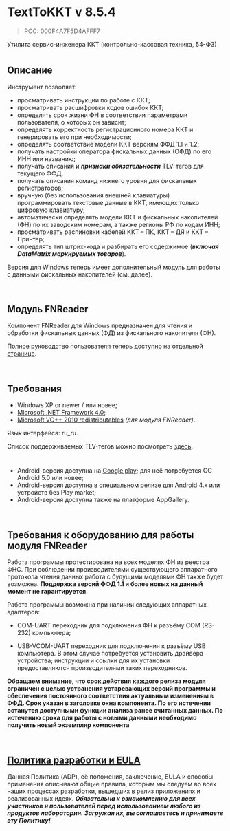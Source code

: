 # TextToKKT v 8.5.4
> PCC: 000F4A7F5D4AFFF7


Утилита сервис-инженера ККТ (контрольно-кассовая техника, 54-ФЗ)


#

## Описание

Инструмент позволяет:
- просматривать инструкции по работе с ККТ;
- просматривать расшифровки кодов ошибок ККТ;
- определять срок жизни ФН в соответствии параметрами пользователя, о которых он зависит;
- определять корректность регистрационного номера ККТ и генерировать его при необходимости;
- определять соответствие модели ККТ версиям ФФД 1.1 и 1.2;
- получать настройки оператора фискальных данных (ОФД) по его ИНН или названию;
- получать описания и ***признаки обязательности*** TLV-тегов для текущего ФФД;
- получать описания команд нижнего уровня для фискальных регистраторов;
- вручную (без использования внешней клавиатуры) программировать текстовые данные в ККТ, имеющих только цифровую клавиатуру;
- автоматически определять модели ККТ и фискальных накопителей (ФН) по их заводским номерам, а также регионы РФ по кодам ИНН;
- просматривать распиновки кабелей ККТ – ПК, ККТ – ДЯ и ККТ – Принтер;
- определять тип штрих-кода и разбирать его содержимое (***включая DataMatrix маркируемых товаров***).

Версия для Windows теперь имеет дополнительный модуль для работы с данными фискальных накопителей (см. далее).

&nbsp;



## Модуль FNReader

Компонент FNReader для Windows предназначен для чтения и обработки фискальных данных (ФД) из фискального накопителя (ФН).

Полное руководство пользователя теперь доступно на [отдельной странице](https://github.com/adslbarxatov/TextToKKT/blob/master/FNReader.md).

&nbsp;



## Требования

- Windows XP or newer / или новее;
- [Microsoft .NET Framework 4.0](https://www.microsoft.com/en-us/download/details.aspx?id=17718);
- [Microsoft VC++ 2010 redistributables](https://www.microsoft.com/en-us/download/details.aspx?id=26999) *(для модуля FNReader)*.

Язык интерфейса: ru_ru.

Список поддерживаемых TLV-тегов можно посмотреть [здесь](https://github.com/adslbarxatov/TextToKKT/blob/master/src/FNReader/FNEnums.h).

#

- Android-версия доступна на [Google play](https://play.google.com/store/apps/details?id=com.RD_AAOW.TextToKKT);
для неё потребуется ОС Android 5.0 или новее;
- Android-версия доступна в [специальном релизе](https://github.com/adslbarxatov/TextToKKT/releases/latest) для Android 4.x
или устройств без Play market;
- Android-версия доступна также на платформе AppGallery.

&nbsp;



## Требования к оборудованию для работы модуля FNReader

Работа программы протестирована на всех моделях ФН из реестра ФНС.
При соблюдении производителями существующего аппаратного протокола чтения данных работа с будущими моделями ФН также будет возможна.
**Поддержка версий ФФД 1.1 и более новых на данный момент не гарантируется**.

Работа программы возможна при наличии следующих аппаратных адаптеров:

- COM-UART переходник для подключения ФН к разъёму COM (RS-232) компьютера;

- USB-VCOM-UART переходник для подключения к разъёму USB компьютера. В этом случае потребуется установить драйвера устройства;
инструкции и ссылки для их установки предоставляются производителями таких переходников.

**Обращаем внимание, что срок действия каждого релиза модуля ограничен с целью устранения устаревающих версий
программы и обеспечения постоянного соответствия актуальным изменениям в ФФД. Срок указан в заголовке окна компонента.
По его истечении останутся доступными функции анализа ранее считанных данных. По истечению срока для работы с новыми данными
необходимо получить новый экземпляр компонента**

&nbsp;



## [Политика разработки и EULA](https://adslbarxatov.github.io/ADP)

Данная Политика (ADP), её положения, заключение, EULA и способы применения
описывают общие правила, которым мы следуем во всех наших процессах разработки, вышедших в релиз приложениях
и реализованных идеях.
***Обязательна к ознакомлению для всех участников и пользователей перед использованием любого из продуктов лаборатории.
Загружая их, вы соглашаетесь и принимаете эту Политику!***
